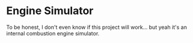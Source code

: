 # Engine Simulator

To be honest, I don't even know if this project will work... but yeah it's an internal combustion engine simulator.
